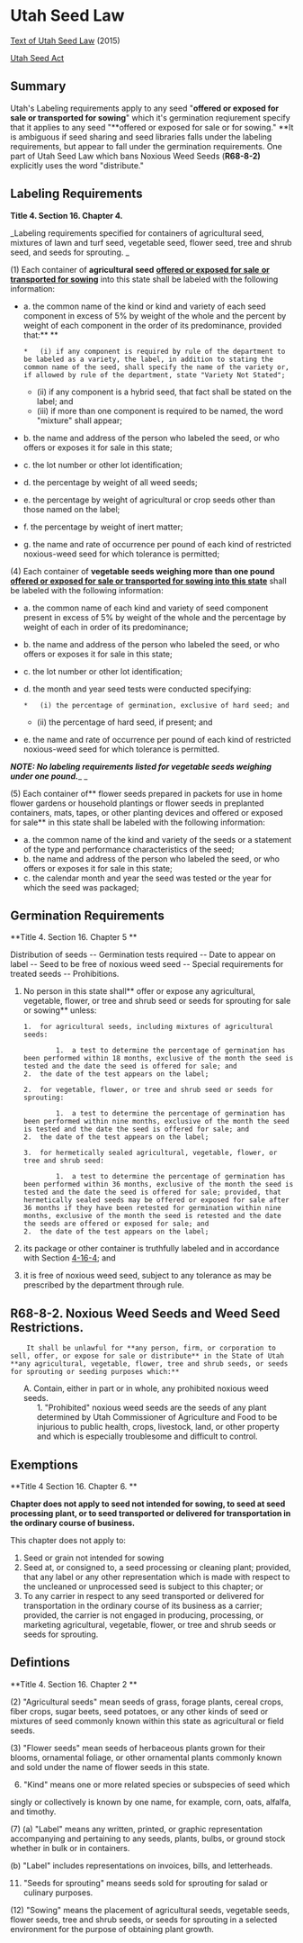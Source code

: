 # Utah Seed Law

[Text of Utah Seed Law](http://www.rules.utah.gov/publicat/code_rtf/r068-008.rtf) (2015)

[Utah Seed Act ](http://le.utah.gov/xcode/Title4/Chapter16/4-16-S5.html)

## Summary

Utah's Labeling requirements apply to any seed "**offered or exposed for sale or transported for sowing**" which it's germination reqiurement specify that it applies to any seed "**offered or exposed for sale or for sowing." **It is ambiguous if seed sharing and seed libraries falls under the labeling requirements, but appear to fall under the germination requirements. One part of Utah Seed Law which bans Noxious Weed Seeds  (**R68-8-2)** explicitly uses the word "distribute." 

## Labeling Requirements

**Title 4. Section 16. Chapter 4.**

_Labeling requirements specified for containers of agricultural seed, mixtures of lawn and turf seed, vegetable seed, flower seed, tree and shrub seed, and seeds for sprouting. _

(1) Each container of **agricultural seed** **<u>offered or exposed for sale</u>**<u> **or transported for sowing</u>** into this state shall be labeled with the following information: 

*   a. the common name of the kind or kind and variety of each seed component in excess of 5% by weight of the whole and the percent by weight of each component in the order of its predominance, provided that:** **                                                                               

        *   (i) if any component is required by rule of the department to be labeled as a variety, the label, in addition to stating the common name of the seed, shall specify the name of the variety or, if allowed by rule of the department, state "Variety Not Stated";                                      
    *   (ii) if any component is a hybrid seed, that fact shall be stated on the label; and                                     
    *   (iii) if more than one component is required to be named, the word "mixture" shall appear; 

*   b. the name and address of the person who labeled the seed, or who offers or exposes it for sale in this state;                                                              
*   c. the lot number or other lot identification;                                       
*   d. the percentage by weight of all weed seeds;                                   
*   e. the percentage by weight of agricultural or crop seeds other than those named on the label;                                       
*   f. the percentage by weight of inert matter;                                  
*   g. the name and rate of occurrence per pound of each kind of restricted noxious-weed seed for which tolerance is permitted;                                     

(4) Each container of **vegetable seeds weighing more than one pound** **<u>offered or exposed for sale or transported for sowing into this state</u>** shall be labeled with the following information: 

*   a. the common name of each kind and variety of seed component present in excess of 5% by weight of the whole and the percentage by weight of each in order of its predominance;                   
*   b. the name and address of the person who labeled the seed, or who offers or exposes it for sale in this state;          
*   c. the lot number or other lot identification;
*   d. the month and year seed tests were conducted specifying:

        *   (i) the percentage of germination, exclusive of hard seed; and
    *   (ii) the percentage of hard seed, if present; and

*   e. the name and rate of occurrence per pound of each kind of restricted noxious-weed seed for which tolerance is permitted.

**_NOTE: No labeling requirements listed for vegetable seeds weighing under one pound._**_ _

(5) Each container of** flower seeds prepared in packets for use in home flower gardens or household plantings or flower seeds in preplanted containers, mats, tapes, or other planting devices and offered or exposed for sale** in this state shall be labeled with the following information: 

*   a. the common name of the kind and variety of the seeds or a statement of the type and performance characteristics of the seed;               
*   b. the name and address of the person who labeled the seed, or who offers or exposes it for sale in this state;                          
*   c. the calendar month and year the seed was tested or the year for which the seed was packaged; 

## Germination Requirements

**Title 4. Section 16. Chapter 5  **

Distribution of seeds -- Germination tests required -- Date to appear on label -- Seed to be free of noxious weed seed -- Special requirements for treated seeds -- Prohibitions. 

1.  No person in this state shall** offer or expose any agricultural, vegetable, flower, or tree and shrub seed or seeds for sprouting for sale or sowing** unless:

        1.  for agricultural seeds, including mixtures of agricultural seeds:

                1.  a test to determine the percentage of germination has been performed within 18 months, exclusive of the month the seed is tested and the date the seed is offered for sale; and
        2.  the date of the test appears on the label;

        2.  for vegetable, flower, or tree and shrub seed or seeds for sprouting:

                1.  a test to determine the percentage of germination has been performed within nine months, exclusive of the month the seed is tested and the date the seed is offered for sale; and
        2.  the date of the test appears on the label;

        3.  for hermetically sealed agricultural, vegetable, flower, or tree and shrub seed:

                1.  a test to determine the percentage of germination has been performed within 36 months, exclusive of the month the seed is tested and the date the seed is offered for sale; provided, that hermetically sealed seeds may be offered or exposed for sale after 36 months if they have been retested for germination within nine months, exclusive of the month the seed is retested and the date the seeds are offered or exposed for sale; and
        2.  the date of the test appears on the label;

2.  its package or other container is truthfully labeled and in accordance with Section [4-16-4](http://le.utah.gov/xcode/Title4/Chapter16/4-16-S4.html?v=C4-16-S4_1800010118000101); and
3.  it is free of noxious weed seed, subject to any tolerance as may be prescribed by the department through rule.

## R68-8-2.  Noxious Weed Seeds and Weed Seed Restrictions.

        It shall be unlawful for **any person, firm, or corporation to sell, offer, or expose for sale or distribute** in the State of Utah **any agricultural, vegetable, flower, tree and shrub seeds, or seeds for sprouting or seeding purposes which:**
<ul style="list-style: none;"><li> A.  Contain, either in part or in whole, any prohibited noxious weed seeds.<ul style="list-style: none;"><li>1.  "Prohibited" noxious weed seeds are the seeds of any plant determined by Utah Commissioner of Agriculture and Food to be injurious to public health, crops, livestock, land, or other property and which is especially troublesome and difficult to control.</li>
<li>
</li></ul style="list-style: none;">
</li></ul style="list-style: none;">

## Exemptions

**Title 4 Section 16. Chapter 6. **

**Chapter does not apply to seed not intended for sowing, to seed at seed processing plant, or to seed transported or delivered for transportation in the ordinary course of business.** 

This chapter does not apply to: 

1.  Seed or grain not intended for sowing
2.  Seed at, or consigned to, a seed processing or cleaning plant; provided, that any label or any other representation which is made with respect to the uncleaned or unprocessed seed is subject to this chapter; or
3.  To any carrier in respect to any seed transported or delivered for transportation in the ordinary course of its business as a carrier; provided, the carrier is not engaged in producing, processing, or marketing agricultural, vegetable, flower, or tree and shrub seeds or seeds for sprouting.

## Defintions

**Title 4. Section 16. Chapter 2    **                                                                                  

(2) "Agricultural seeds" mean seeds of grass, forage plants, cereal crops, fiber crops, sugar beets, seed potatoes, or any other kinds of seed or mixtures of seed commonly known within this state as agricultural or field seeds. 

(3) "Flower seeds" mean seeds of herbaceous plants grown for their blooms, ornamental foliage, or other ornamental plants commonly known and sold under the name of flower seeds in this state.                                        

6) "Kind" means one or more related species or subspecies of seed which                                         

singly or collectively is known by one name, for example, corn, oats, alfalfa, and timothy.                                         

(7) (a) "Label" means any written, printed, or graphic representation accompanying and pertaining to any seeds, plants, bulbs, or ground stock whether in bulk or in containers.                                      

(b) "Label" includes representations on invoices, bills, and letterheads. 

11) "Seeds for sprouting" means seeds sold for sprouting for salad or culinary purposes. 

(12) "Sowing" means the placement of agricultural seeds, vegetable seeds, flower seeds, tree and shrub seeds, or seeds for sprouting in a selected environment for the purpose of obtaining plant growth.

                